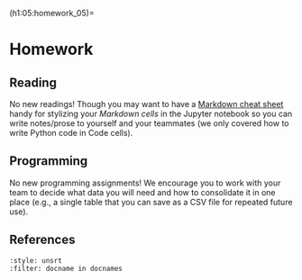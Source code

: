 (h1:05:homework_05)=
# Homework

## Reading  

No new readings!
Though you may want to have a [Markdown cheat sheet](https://www.markdownguide.org/cheat-sheet) handy for stylizing your _Markdown cells_ in the Jupyter notebook so you can write notes/prose to yourself and your teammates (we only covered how to write Python code in Code cells).



## Programming

No new programming assignments! 
We encourage you to work with your team to decide what data you will need and how to consolidate it in one place (e.g., a single table that you can save as a CSV file for repeated future use).



## References

```{bibliography}
:style: unsrt
:filter: docname in docnames
```

